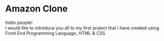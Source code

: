 # Amazon Clone
Hello people!
<br>
I would like to introduce you all to my first project that i have created using Front End Programming Language, HTML & CSS 
